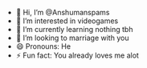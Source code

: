 - 👋 Hi, I’m @Anshumanspams
- 👀 I’m interested in videogames
- 🌱 I’m currently learning nothing tbh
- 💞️ I’m looking to marriage with you
- 😄 Pronouns: He 
- ⚡ Fun fact: You already loves me alot
<!---
Anshumanspams/Anshumanspams is a ✨ special ✨ repository because its `README.md` (this file) appears on your GitHub profile.
You can click the Preview link to take a look at your changes.
--->

